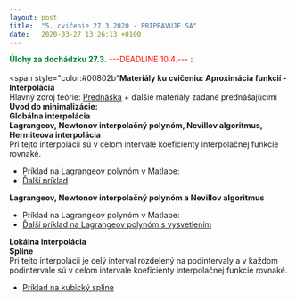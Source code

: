 ```yaml
---
layout: post
title:  "5. cvičenie 27.3.2020 - PRIPRAVUJE SA"
date:   2020-03-27 13:26:13 +0100
---
```


 <span style="color:#00802b">**Úlohy za dochádzku 27.3.**</span> <span style="color:red">---DEADLINE 10.4.---</span> :<br />
<br />
 <span style="color:#00802b"**Materiály ku cvičeniu: Aproximácia funkcií - Interpolácia**</span>  <br />
 Hlavný zdroj teórie: [Prednáška](http://kfe.fjfi.cvut.cz/~limpouch/numet/aprox.pdf) + ďalšie materiály zadané prednášajúcimi <br />
 **Úvod do minimalizácie:**  <br />
 **Globálna interpolácia**  <br />
 **Lagrangeov, Newtonov interpolačný polynóm, Nevillov algoritmus, Hermiteova interpolácia**  <br />
Pri tejto interpolácii sú v celom intervale koeficienty interpolačnej funkcie rovnaké.
- Príklad na Lagrangeov polynóm v Matlabe: <br />
- [Ďalší príklad ](http://maslarova.github.io/cvicenie4/porovnani_riesenie.m)<br />

 **Lagrangeov, Newtonov interpolačný polynóm a Nevillov algoritmus**  <br />
- Príklad na Lagrangeov polynóm v Matlabe: <br />
- [Ďalší príklad na Lagrangeov polynóm s vysvetlením](http://maslarova.github.io/cvicenie5/lagrange.pdf)<br />

 **Lokálna interpolácia**  <br />
 **Spline**  <br />
Pri tejto interpolácii je celý interval rozdelený na podintervaly a v každom podintervale sú v celom intervale koeficienty interpolačnej funkcie rovnaké.

- [Príklad na kubický spline](http://maslarova.github.io/cvicenie5/spline.pdf)<br />

